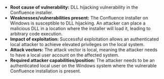 - **Root cause of vulnerability:** DLL hijacking vulnerability in the Confluence installer.
- **Weaknesses/vulnerabilities present:** The Confluence installer on Windows is susceptible to DLL hijacking. An attacker can place a malicious DLL in a location where the installer will load it, leading to arbitrary code execution.
- **Impact of exploitation:** Successful exploitation allows an authenticated local attacker to achieve elevated privileges on the local system.
- **Attack vectors:** The attack vector is local, meaning the attacker needs to have a local user account on the affected system.
- **Required attacker capabilities/position:**  The attacker needs to be an authenticated local user on the Windows system where the vulnerable Confluence installation is present.